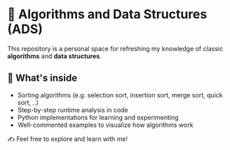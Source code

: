 # 🧠 Algorithms and Data Structures (ADS)

This repository is a personal space for refreshing my knowledge of classic **algorithms** and **data structures**.

## 📂 What's inside

- Sorting algorithms (e.g. selection sort, insertion sort, merge sort, quick sort, ..)
- Step-by-step runtime analysis in code
- Python implementations for learning and experimenting
- Well-commented examples to visualize how algorithms work

✍️ Feel free to explore and learn with me!
